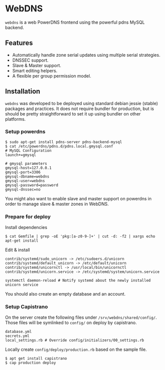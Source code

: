 # WebDNS

`webdns` is a web PowerDNS frontend using the powerful pdns MySQL backend.

## Features

 * Automatically handle zone serial updates using multiple serial strategies.
 * DNSSEC support.
 * Slave & Master support.
 * Smart editing helpers.
 * A flexible per group permission model.

## Installation

`webdns` was developed to be deployed using standard debian jessie (stable) packages and practices. It does not require bundler for production, but is should be pretty straightforward to set it up using bundler on other platforms.

### Setup powerdns
```
$ sudo apt-get install pdns-server pdns-backend-mysql
$ cat /etc/powerdns/pdns.d/pdns.local.gmysql.conf
# MySQL Configuration
launch+=gmysql

# gmysql parameters
gmysql-host=127.0.0.1
gmysql-port=3306
gmysql-dbname=webdns
gmysql-user=webdns
gmysql-password=password
gmysql-dnssec=no
```

You might also want to enable slave and master support on powerdns in order to manage slave & master zones in WebDNS.

### Prepare for deploy

Install dependencies

```
$ cat Gemfile | grep -oE 'pkg:[a-z0-9-]+' | cut -d: -f2 | xargs echo apt-get install
```

Edit & install

```
contrib/systemd/sudo_unicorn -> /etc/sudoers.d/unicorn
contrib/systemd/default_unicorn -> /etc/default/unicorn
contrib/systemd/unicornctl -> /usr/local/bin/unicornctl
contrib/systemd/unicorn.service -> /etc/systemd/system/unicorn.service
```

```
systemctl daemon-reload # Notify systemd about the newly installed unicorn service
```

You should also create an empty database and an account.

### Setup Capistrano

On the server create the following files under `/srv/webdns/shared/config/`. Those files will be symlinked to `config/` on deploy by capistrano.

```
database.yml
secrets.yml
local_settings.rb # Override config/initializers/00_settings.rb

```
Locally create `config/deploy/production.rb` based on the sample file.

```
$ apt get install capistrano
$ cap production deploy

```
